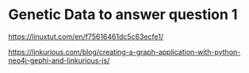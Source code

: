 # Genetic Data to answer question 1

https://linuxtut.com/en/f75616461dc5c63ecfe1/

https://linkurious.com/blog/creating-a-graph-application-with-python-neo4j-gephi-and-linkurious-js/


